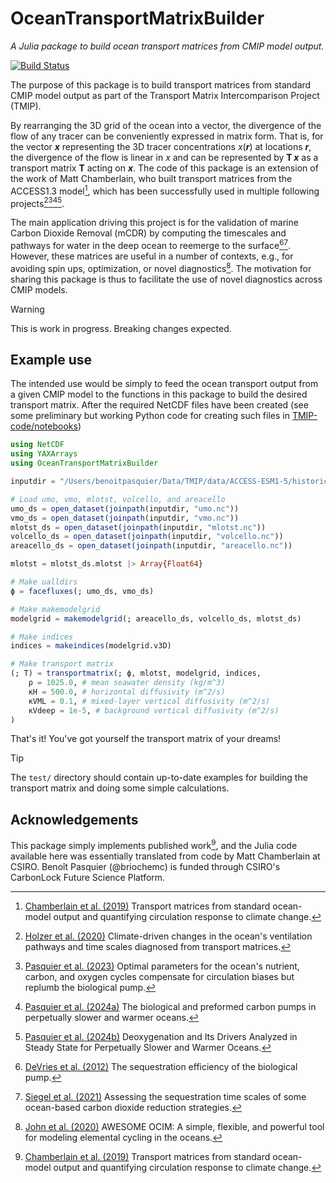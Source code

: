 # OceanTransportMatrixBuilder

*A Julia package to build ocean transport matrices from CMIP model output.*

[![Build Status](https://github.com/TMIP-code/OceanTransportMatrixBuilder.jl/actions/workflows/CI.yml/badge.svg?branch=main)](https://github.com/TMIP-code/OceanTransportMatrixBuilder.jl/actions/workflows/CI.yml?query=branch%3Amain)

The purpose of this package is to build transport matrices from standard CMIP model output as part of the Transport Matrix Intercomparison Project (TMIP).

By rearranging the 3D grid of the ocean into a vector, the divergence of the flow of any tracer can be conveniently expressed in matrix form.
That is, for the vector ***x*** representing the 3D tracer concentrations *x*(***r***) at locations ***r***, the divergence of the flow is linear in *x* and can be represented by **T** ***x*** as a transport matrix **T** acting on ***x***.
The code of this package is an extension of the work of Matt Chamberlain, who built transport matrices from the ACCESS1.3 model[^Chamberlain_etal_2019], which has been successfully used in multiple following projects[^Holzer_etal_2020][^Pasquier_etal_2023][^Pasquier_etal_2024a][^Pasquier_etal_2024b].

The main application driving this project is for the validation of marine Carbon Dioxide Removal (mCDR) by computing the timescales and pathways for water in the deep ocean to reemerge to the surface[^DeVries_etal_2012][^Siegel_etal_2021].
However, these matrices are useful in a number of contexts, e.g., for avoiding spin ups, optimization, or novel diagnostics[^John_et_al_2020].
The motivation for sharing this package is thus to facilitate the use of novel diagnostics across CMIP models.

> [!WARNING]
> This is work in progress. Breaking changes expected.

## Example use

The intended use would be simply to feed the ocean transport output from a given CMIP model to the functions in this package to build the desired transport matrix.
After the required NetCDF files have been created (see some preliminary but working Python code for creating such files in [TMIP-code/notebooks](https://github.com/TMIP-code/notebooks))

```julia
using NetCDF
using YAXArrays
using OceanTransportMatrixBuilder

inputdir = "/Users/benoitpasquier/Data/TMIP/data/ACCESS-ESM1-5/historical/r1i1p1f1/Jan1990-Dec1999" # <- this is the path on my mac*x*e

# Load umo, vmo, mlotst, volcello, and areacello
umo_ds = open_dataset(joinpath(inputdir, "umo.nc"))
vmo_ds = open_dataset(joinpath(inputdir, "vmo.nc"))
mlotst_ds = open_dataset(joinpath(inputdir, "mlotst.nc"))
volcello_ds = open_dataset(joinpath(inputdir, "volcello.nc"))
areacello_ds = open_dataset(joinpath(inputdir, "areacello.nc"))

mlotst = mlotst_ds.mlotst |> Array{Float64}

# Make ualldirs
ϕ = facefluxes(; umo_ds, vmo_ds)

# Make makemodelgrid
modelgrid = makemodelgrid(; areacello_ds, volcello_ds, mlotst_ds)

# Make indices
indices = makeindices(modelgrid.v3D)

# Make transport matrix
(; T) = transportmatrix(; ϕ, mlotst, modelgrid, indices,
    ρ = 1025.0, # mean seawater density (kg/m^3)
    κH = 500.0, # horizontal diffusivity (m^2/s)
    κVML = 0.1, # mixed-layer vertical diffusivity (m^2/s)
    κVdeep = 1e-5, # background vertical diffusivity (m^2/s)
)
```

That's it! You've got yourself the transport matrix of your dreams!

> [!TIP]
> The `test/` directory should contain up-to-date examples for building the transport matrix and doing some simple calculations.

## Acknowledgements

This package simply implements published work[^Chamberlain_etal_2019], and the Julia code available here was essentially translated from code by Matt Chamberlain at CSIRO.
Benoît Pasquier (@briochemc) is funded through CSIRO's CarbonLock Future Science Platform.


[^Chamberlain_etal_2019]: [Chamberlain et al. (2019)](10.1016/j.ocemod.2019.01.005) Transport matrices from standard ocean-model output and quantifying circulation response to climate change.
[^Holzer_etal_2020]: [Holzer et al. (2020)](10.1029/2020JC016414) Climate-driven changes in the ocean's ventilation pathways and time scales diagnosed from transport matrices.
[^Pasquier_etal_2023]: [Pasquier et al. (2023)](10.5194/bg-20-2985-2023) Optimal parameters for the ocean's nutrient, carbon, and oxygen cycles compensate for circulation biases but replumb the biological pump.
[^Pasquier_etal_2024a]: [Pasquier et al. (2024a)](10.5194/bg-21-3373-2024) The biological and preformed carbon pumps in perpetually slower and warmer oceans.
[^Pasquier_etal_2024b]: [Pasquier et al. (2024b)](10.1029/2024JC021043) Deoxygenation and Its Drivers Analyzed in Steady State for Perpetually Slower and Warmer Oceans.
[^John_et_al_2020]: [John et al. (2020)](10.1016/j.chemgeo.2019.119403) AWESOME OCIM: A simple, flexible, and powerful tool for modeling elemental cycling in the oceans.
[^DeVries_etal_2012]: [DeVries et al. (2012)](10.1029/2012GL051963) The sequestration efficiency of the biological pump.
[^Siegel_etal_2021]: [Siegel et al. (2021)](10.1088/1748-9326/ac0be0) Assessing the sequestration time scales of some ocean-based carbon dioxide reduction strategies.
